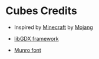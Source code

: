 Cubes Credits
=======

* Inspired by [Minecraft](https://minecraft.net/) by [Mojang](https://mojang.com/)

* [libGDX framework](http://libgdx.badlogicgames.com/)

* [Munro font](http://tenbytwenty.com/?xxxx_posts=munro)